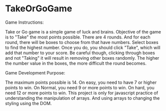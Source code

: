 # TakeOrGoGame
Game Instructions:

Take or Go game is a simple game of luck and brains.
Objective of the game is to "Take" the most points possible.
There are 4 rounds.  And for each round, there will be boxes to choose from that have numbers.  Select boxes to find the highest number.  Once you do, you should click "Take", which will add that number to your score.
Be careful though, clicking through boxes and not "Taking" it will result in removing other boxes randomly.  The higher the number value in the boxes, the more difficult the round becomes.

Game Development Purpose:

The maximum points possible is 14.  On easy, you need to have 7 or higher points to win.  On Normal, you need 9 or more points to win.  On hard, you need 12 or more points to win.
This project is only for javascript practice of understanding the manipulation of arrays.  And using arrays to changing the styling using the DOM.
